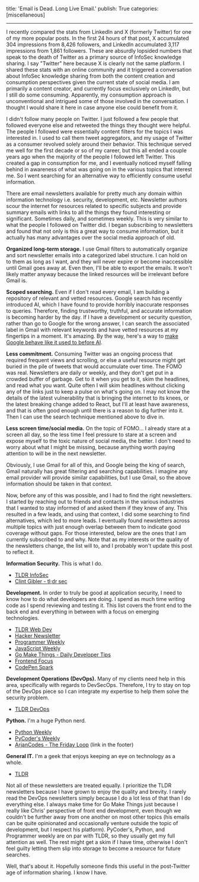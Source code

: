 title: 'Email is Dead. Long Live Email.'
publish: True
categories: [miscellaneous]

---

I recently compared the stats from LinkedIn and X (formerly Twitter) for one of my more popular posts. In the first 24 hours of that post, X accumulated 304 impressions from 8,426 followers, and LinkedIn accumulated 3,117 impressions from 1,861 followers. These are absurdly lopsided numbers that speak to the death of Twitter as a primary source of InfoSec knowledge sharing. I say "Twitter" here because X is clearly not the same platform. I shared these stats with an online community and it triggered a conversation about InfoSec knowledge sharing from both the content creation and consumption perspectives given the current state of social media. I am primarily a content creator, and currently focus exclusively on LinkedIn, but I still do some consuming. Apparently, my consumption approach is unconventional and intrigued some of those involved in the conversation. I thought I would share it here in case anyone else could benefit from it.

<!-- READMORE -->

I didn't follow many people on Twitter. I just followed a few people that followed everyone else and retweeted the things they thought were helpful. The people I followed were essentially content filters for the topics I was interested in. I used to call them tweet aggregators, and my usage of Twitter as a consumer revolved solely around their behavior. This technique served me well for the first decade or so of my career, but this all ended a couple years ago when the majority of the people I followed left Twitter. This created a gap in consumption for me, and I eventually noticed myself falling behind in awareness of what was going on in the various topics that interest me. So I went searching for an alternative way to efficiently consume useful information.

There are email newsletters available for pretty much any domain within information technology i.e. security, development, etc. Newsletter authors scour the internet for resources related to specific subjects and provide summary emails with links to all the things they found interesting or significant. Sometimes daily, and sometimes weekly. This is very similar to what the people I followed on Twitter did. I began subscribing to newsletters and found that not only is this a great way to consume information, but it actually has many advantages over the social media approach of old.

**Organized long-term storage.** I use Gmail filters to automatically organize and sort newsletter emails into a categorized label structure. I can hold on to them as long as I want, and they will never expire or become inaccessible until Gmail goes away at. Even then, I'll be able to export the emails. It won't likely matter anyway because the linked resources will be irrelevant before Gmail is.

**Scoped searching.** Even if I don't read every email, I am building a repository of relevant and vetted resources. Google search has recently introduced AI, which I have found to provide horribly inaccurate responses to queries. Therefore, finding trustworthy, truthful, and accurate information is becoming harder by the day. If I have a development or security question, rather than go to Google for the wrong answer, I can search the associated label in Gmail with relevant keywords and have vetted resources at my fingertips in a moment. It's amazing. By the way, here's a way to [make Google behave like it used to before AI](https://www.linkedin.com/posts/lanmaster53_how-to-use-google-search-without-ai-the-activity-7199089040497737728-QzHM). 

**Less commitment.** Consuming Twitter was an ongoing process that required frequent views and scrolling, or else a useful resource might get buried in the pile of tweets that would accumulate over time. The FOMO was real. Newsletters are daily or weekly, and they don't get put in a crowded buffer of garbage. Get to it when you get to it, skim the headlines, and read what you want. Quite often I will skim headlines without clicking any of the links just to keep a pulse on what's going on. I may not know the details of the latest vulnerability that is bringing the internet to its knees, or the latest breaking change added to React, but I'll at least have awareness, and that is often good enough until there is a reason to dig further into it. Then I can use the search technique mentioned above to dive in.

**Less screen time/social media.** On the topic of FOMO... I already stare at a screen all day, so the less time I feel pressure to stare at a screen and expose myself to the toxic nature of social media, the better. I don't need to worry about what I might be missing, because anything worth paying attention to will be in the next newsletter.

Obviously, I use Gmail for all of this, and Google being the king of search, Gmail naturally has great filtering and searching capabilities. I imagine any email provider will provide similar capabilities, but I use Gmail, so the above information should be taken in that context.

Now, before any of this was possible, and I had to find the right newsletters. I started by reaching out to friends and contacts in the various industries that I wanted to stay informed of and asked them if they knew of any. This resulted in a few leads, and using that context, I did some searching to find alternatives, which led to more leads. I eventually found newsletters across multiple topics with just enough overlap between them to indicate good coverage without gaps. For those interested, below are the ones that I am currently subscribed to and why. Note that as my interests or the quality of the newsletters change, the list will to, and I probably won't update this post to reflect it.

**Information Security.** This is what I do.

* [TLDR InfoSec](https://tldr.tech/newsletters)
* [Clint Gibler - tl;dr sec](https://tldrsec.com/)

**Development.** In order to truly be good at application security, I need to know how to do what developers are doing. I spend as much time writing code as I spend reviewing and testing it. This list covers the front end to the back end and everything in between with a focus on emerging technologies.

* [TLDR Web Dev](https://tldr.tech/newsletters)
* [Hacker Newsletter](https://hackernewsletter.com/)
* [Programmer Weekly](https://www.programmerweekly.com/)
* [JavaScript Weekly](https://javascriptweekly.com/)
* [Go Make Things - Daily Developer Tips](https://gomakethings.com/articles/)
* [Frontend Focus](https://frontendfoc.us/)
* [CodePen Spark](https://codepen.io/spark)

**Development Operations (DevOps).** Many of my clients need help in this area, specifically with regards to DevSecOps. Therefore, I try to stay on top of the DevOps piece so I can integrate my expertise to help them solve the security problem.

* [TLDR DevOps](https://tldr.tech/newsletters)

**Python.** I'm a huge Python nerd.

* [Python Weekly](https://www.pythonweekly.com/)
* [PyCoder's Weekly](https://pycoders.com/)
* [ArjanCodes - The Friday Loop](https://arjancodes.com/) (link in the footer)

**General IT.** I'm a geek that enjoys keeping an eye on technology as a whole.

* [TLDR](https://tldr.tech/newsletters)

Not all of these newsletters are treated equally. I prioritize the TLDR newsletters because I have grown to enjoy the quality and brevity. I rarely read the DevOps newsletters simply because I do a lot less of that than I do everything else. I always make time for Go Make Things just because I really like Chris' perspective of front end development, even though we couldn't be further away from one another on most other topics (his emails can be quite opinionated and occasionally venture outside the topic of development, but I respect his platform). PyCoder's, Python, and Programmer weekly are on par with TLDR, so they usually get my full attention as well. The rest might get a skim if I have time, otherwise I don't feel guilty letting them slip into storage to become a resource for future searches.

Well, that's about it. Hopefully someone finds this useful in the post-Twitter age of information sharing. I know I have.

